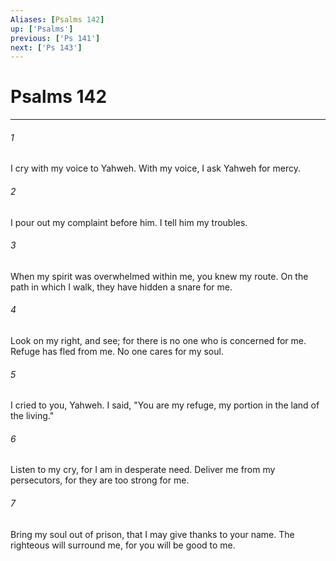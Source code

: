 ```yaml
---
Aliases: [Psalms 142]
up: ['Psalms']
previous: ['Ps 141']
next: ['Ps 143']
---
```

# Psalms 142
***





###### 1 

I cry with my voice to Yahweh. With my voice, I ask Yahweh for mercy. 



###### 2 

I pour out my complaint before him. I tell him my troubles. 



###### 3 

When my spirit was overwhelmed within me, you knew my route. On the path in which I walk, they have hidden a snare for me. 



###### 4 

Look on my right, and see; for there is no one who is concerned for me. Refuge has fled from me. No one cares for my soul. 



###### 5 

I cried to you, Yahweh. I said, "You are my refuge, my portion in the land of the living." 



###### 6 

Listen to my cry, for I am in desperate need. Deliver me from my persecutors, for they are too strong for me. 



###### 7 

Bring my soul out of prison, that I may give thanks to your name. The righteous will surround me, for you will be good to me.
